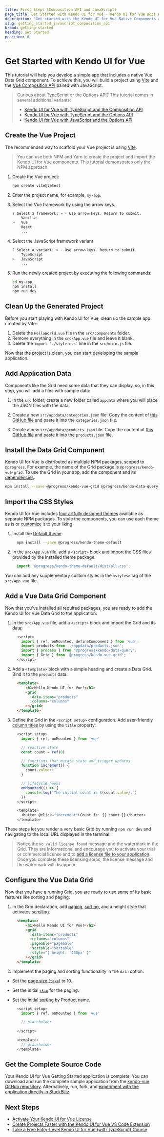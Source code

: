 ```yaml
---
title: First Steps (Composition API and JavaScript)
page_title: Get Started with Kendo UI for Vue - Kendo UI for Vue Docs & Demos
description: "Get started with the Kendo UI for Vue Native Components and build your first Data Grid by using Vite and the Composition API."
slug: getting_started_javascript_composition_api
brand: getting-started
heading: Get Started
position: 0
---
```


# Get Started with Kendo UI for Vue

This tutorial will help you develop a simple app that includes a native Vue Data Grid component. To achieve this, you will build a project using [Vite](https://vitejs.dev/) and the [Vue Composition API](https://vuejs.org/guide/introduction.html#composition-api) paired with JavaScript.

>Curious about TypeScript or the Options API? This tutorial comes in several additional variants:
>* [Kendo UI for Vue with TypeScript and the Composition API](slug:getting_started_typescript_composition_api)
>* [Kendo UI for Vue with TypeScript and the Options API](slug:getting_started_typescript_options_api)
>* [Kendo UI for Vue with JavaScript and the Options API](slug:getting_started_javascript_options_api)

## Create the Vue Project

The recommended way to scaffold your Vue project is using [Vite](https://vuejs.org/guide/scaling-up/tooling.html#vite).

> You can use both NPM and Yarn to create the project and import the Kendo UI for Vue components. This tutorial demonstrates only the NPM approach.

1. Create the Vue project:

    ```sh
    npm create vite@latest
    ```
    <!-- 
    ```sh
    yarn create vite
    ```
    -->

1. Enter the project name, for example, `my-app`.

1. Select the Vue framework by using the arrow keys.

    ```sh
    ? Select a framework: » - Use arrow-keys. Return to submit.
        Vanilla
    >   Vue
        React
        ...
    ```

1. Select the JavaScript framework variant

    ```sh
    ? Select a variant: » - Use arrow-keys. Return to submit.
        TypeScript
    >   JavaScript
        ...
    ```
1. Run the newly created project by executing the following commands:

    ```sh
    cd my-app
    npm install
    npm run dev
    ```

## Clean Up the Generated Project

Before you start playing with Kendo UI for Vue, clean up the sample app created by Vite:

1. Delete the `HelloWorld.vue` file in the `src/components` folder.
1. Remove everything in the `src/App.vue` file and leave it blank.
1. Delete the `import './style.css'` line in the `src/main.js` file.

Now that the project is clean, you can start developing the sample application.

## Add Application Data

Components like the Grid need some data that they can display, so, in this step, you will add a files with sample data:

1. In the `src` folder, create a new folder called `appdata` where you will place the JSON files with the data.

1. Create a new `src/appdata/categories.json` file. Copy the content of [this GitHub file](https://github.com/telerik/kendo-vue/blob/master/getting-started-javascript-composition-api/src/appdata/categories.json) and paste it into the `categories.json` file.

1. Create a new `src/appdata/products.json` file. Copy the content of [this GitHub file](https://github.com/telerik/kendo-vue/tree/master/getting-started-javascript-composition-api/src/appdata/products.json) and paste it into the `products.json` file.

## Install the Data Grid Component

Kendo UI for Vue is distributed as multiple NPM packages, scoped to `@progress`. For example, the name of the Grid package is `@progress/kendo-vue-grid`. To use the Grid in your app, add the component and its [dependencies](https://www.telerik.com/kendo-vue-ui/components/grid/#toc-dependencies):

```sh
npm install --save @progress/kendo-vue-grid @progress/kendo-data-query @progress/kendo-licensing @progress/kendo-vue-animation @progress/kendo-vue-data-tools @progress/kendo-vue-dateinputs @progress/kendo-vue-dropdowns @progress/kendo-vue-inputs @progress/kendo-vue-indicators @progress/kendo-vue-intl @progress/kendo-vue-popup
```
<!--
```sh
yarn add @progress/kendo-vue-grid @progress/kendo-data-query @progress/kendo-licensing @progress/kendo-vue-animation @progress/kendo-vue-data-tools @progress/kendo-vue-dateinputs @progress/kendo-vue-dropdowns @progress/kendo-vue-inputs @progress/kendo-vue-indicators @progress/kendo-vue-intl @progress/kendo-vue-popup
```
-->

## Import the CSS Styles

Kendo UI for Vue includes [four artfully designed themes](slug:themesandstyles) available as separate NPM packages. To style the components, you can use each theme as is or [customize](slug:customizingthemes) it to your liking.

1. Install the [Default theme](https://www.telerik.com/kendo-vue-ui/components/styling/theme-default/):

    ```sh
      npm install --save @progress/kendo-theme-default
    ```
    <!--
    ```sh
    yarn add --save @progress/kendo-theme-default
    ```
    -->

1. In the `src/App.vue` file, add a `<script>` block and import the CSS files provided by the installed theme package:

    ```js
      import '@progress/kendo-theme-default/dist/all.css';
    ```

You can add any supplementary custom styles in the `<styles>` tag of the `src/App.vue` file.

## Add a Vue Data Grid Component

Now that you've installed all required packages, you are ready to add the Kendo UI for Vue Data Grid to the application:

1. In the `src/App.vue` file, add a `<script>` block and import the Grid and its data:

    ```js
      <script>
        import { ref, onMounted, defineComponent } from 'vue';
        import products from './appdata/products.json';
        import { process } from '@progress/kendo-data-query';
        import { Grid } from '@progress/kendo-vue-grid';
      </script>
    ```

1. Add a `<template>` block with a simple heading and create a Data Grid. Bind it to the `products` data:

    ```html
      <template>
          <h1>Hello Kendo UI for Vue!</h1>
          <grid 
            :data-items="products"
            :columns="columns"
          ></grid>
      </template>
    ```

1. Define the Grid in the `<script setup>` configuration. Add user-friendly [column titles](slug:api_grid_gridcolumnprops#toc-title) by using the `title` property:

    ```js
      <script setup>
        import { ref, onMounted } from 'vue'

        // reactive state
        const count = ref(0)

        // functions that mutate state and trigger updates
        function increment() {
          count.value++
        }

        // lifecycle hooks
        onMounted(() => {
          console.log(`The initial count is ${count.value}.`)
        })
      </script>

      <template>
        <button @click="increment">Count is: {{ count }}</button>
      </template>
    ```

These steps let you render a very basic Grid by running `npm run dev` and navigating to the local URL displayed in the terminal.

> Notice the `No valid license found` message and the watermark in the Grid. They are informational and encourage you to activate your trial or commercial license and to [add a license file to your application](slug:my_license_vue). Once you complete these licensing steps, the license message and the watermark will disappear.

## Configure the Vue Data Grid

Now that you have a running Grid, you are ready to use some of its basic features like sorting and paging:

1. In the Grid declaration, add [paging](slug:paging_grid), [sorting](slug:sorting_grid), and a height style that activates [scrolling](slug:scrollmmodes_grid).

    ```html
      <template>
          <h1>Hello Kendo UI for Vue!</h1>
          <grid 
            :data-items="products"
            :columns="columns"
            :pageable="pageable"
            :sortable="sortable"
            :style="{ height: '400px' }"
          ></grid>
      </template>
    ```
1. Implement the paging and sorting functionality in the `data` option:

  * Set the [page size (`take`)](slug:api_grid_gridprops#toc-take) to 10.
  * Set the initial [`skip`](slug:api_grid_gridprops#toc-skip) for the paging.
  * Set the initial [sorting](slug:api_grid_gridprops#toc-sort) by Product name.

    ```js
      <script setup>
        import { ref, onMounted } from 'vue'

        // placeholder
        
      </script>

      <template>
        // placeholder
      </template>
    ```

## Get the Complete Source Code

Your Kendo UI for Vue Getting Started application is complete! You can download and run the complete sample application from the [kendo-vue GitHub repository](https://github.com/telerik/kendo-vue/tree/master/getting-started-javascript-composition-api). Alternatively, run, fork, and [experiment with the application directly in StackBlitz](https://stackblitz.com/edit/vue3-vite-starter-vfbur6?file=src%2FApp.vue).

## Next Steps

* [Activate Your Kendo UI for Vue License](slug:my_license_vue)
* [Create Projects Faster with the Kendo UI for Vue VS Code Extension](slug:getting_started_vscode)
* [Take a Free Entry-Level Kendo UI for Vue (with TypeScript) Course](https://learn.telerik.com/learn/course/internal/view/elearning/45/kendo-ui-for-vue-with-typescript)
